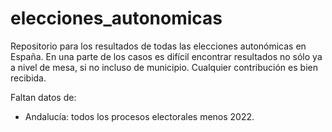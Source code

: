 # elecciones_autonomicas
Repositorio para los resultados de todas las elecciones autonómicas en España. En una parte de los casos es difícil encontrar resultados no sólo ya a nivel de mesa, si no incluso de municipio.
Cualquier contribución es bien recibida.

Faltan datos de:
- Andalucía: todos los procesos electorales menos 2022.

